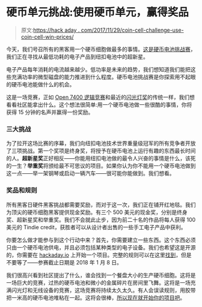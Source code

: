# 硬币单元挑战:使用硬币单元，赢得奖品

> 原文:[https://hack aday . com/2017/11/29/coin-cell-challenge-use-coin-cell-win-prices/](https://hackaday.com/2017/11/29/coin-cell-challenge-use-coin-cell-win-prizes/)

今天，我们号召所有的黑客用一个硬币细胞做最多的事情。[这是硬币电池挑战赛](https://hackaday.io/contest/28283)，我们正在寻找从最低功耗的电子产品到纽扣电池中的超新星。

电子产品每年消耗的电流越来越少。低功率是未来的趋势，我们想知道我们能把这些充满功率的微型磁盘的能力推进到什么程度。硬币电池挑战赛是你探索用不起眼的硬币电池能做什么的机会。

这是一场竞赛，正如 [Open 7400 逻辑竞赛](http://dangerousprototypes.com/blog/open7400/)和最近的[闪光灯奖](https://www.flashinglightprize.com/)的传统一样，我们想看看社区能拿出什么。这个想法很简单:用一个硬币电池做一些很酷的事情，你将获得 15 分钟的名声并赢得一份奖励。

### 三大挑战

为了拉开这场比赛的序幕，我们向纽扣电池技术世界重量级冠军的所有竞争者开放了三项挑战。第一个奖项是终身奖，将授予在硬币电池上运行有趣的东西最长时间的人。**超新星奖**正好相反——你能用纽扣电池做的最令人兴奋的事情是什么，该死的一生？**举重奖**将颁给最不可思议的项目。如果你认为你不能用一个硬币电池做到这一点——举一架钢琴或启动一辆汽车——很可能你能做到。我们想看。

### 奖品和规则

所有黑客日硬件黑客挑战都需要奖励，而对于这一次，我们正在铺开红地毯。我们为顶尖的硬币细胞黑客提供现金奖励。有三个 500 美元的现金奖，分别是终身奖、超新星奖和举重奖。我们不会就此止步，因为前二十名的作品将每人获得 100 美元的 Tindie credit，获胜者可以从设计者出售的一些手工电子产品中获利。

你要怎么做才能参与到这个行动中来？首先，你需要建立一些东西。这个东西必须只由一个硬币电池供电，并且必须包括某种类型的电子设备。我们也希望这是开源的，你需要在 [hackaday.io](http://hackaday.io) 上开始一个项目。完整的规则可以在这里[找到](https://hackaday.io/contest/28283-button-battery-brawl)，但是不要等了——参赛截止日期是 2018 年 1 月 8 日。

我们很高兴看到社区提出了什么，谁会找到一个餐盘大小的生产硬币细胞。这将是一场巨大的竞赛，过热的硬币电池和微小的金属碎片在房间里飞舞。这将是一场充满闪光灯和无线设备的竞赛，这场竞赛将持续太久太久。有人会误读规则，用胶带把一米高的硬币电池堆粘在一起。这将会很棒，[所以现在就开始你的项目吧](https://hackaday.io/contest/28283-coin-cell-challenge)。